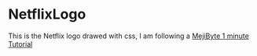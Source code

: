 # NetflixLogo

This is the Netflix logo drawed with css, I am following a [MejiByte 1 minute Tutorial](https://youtu.be/xNE97NXEuGQ)

